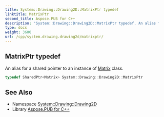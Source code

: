 ```yaml
---
title: System::Drawing::Drawing2D::MatrixPtr typedef
linktitle: MatrixPtr
second_title: Aspose.PUB for C++
description: 'System::Drawing::Drawing2D::MatrixPtr typedef. An alias for a shared pointer to an instance of Matrix class in C++.'
type: docs
weight: 3600
url: /cpp/system.drawing.drawing2d/matrixptr/
---
```

## MatrixPtr typedef


An alias for a shared pointer to an instance of [Matrix](../matrix/) class.

```cpp
typedef SharedPtr<Matrix> System::Drawing::Drawing2D::MatrixPtr
```

## See Also

* Namespace [System::Drawing::Drawing2D](../)
* Library [Aspose.PUB for C++](../../)
